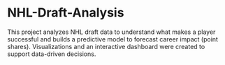 # NHL-Draft-Analysis
This project analyzes NHL draft data to understand what makes a player successful and builds a predictive model to forecast career impact (point shares). Visualizations and an interactive dashboard were created to support data-driven decisions.
